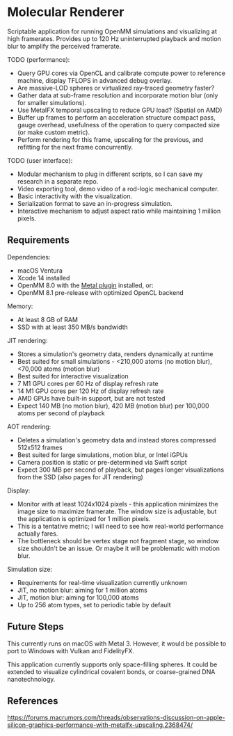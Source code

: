 # Molecular Renderer

Scriptable application for running OpenMM simulations and visualizing at high framerates. Provides up to 120 Hz uninterrupted playback and motion blur to amplify the perceived framerate.

TODO (performance):
- Query GPU cores via OpenCL and calibrate compute power to reference machine, display TFLOPS in advanced debug overlay.
- Are massive-LOD spheres or virtualized ray-traced geometry faster?
- Gather data at sub-frame resolution and incorporate motion blur (only for smaller simulations).
- Use MetalFX temporal upscaling to reduce GPU load? (Spatial on AMD)
- Buffer up frames to perform an acceleration structure compact pass, gauge overhead, usefulness of the operation to query compacted size (or make custom metric).
- Perform rendering for this frame, upscaling for the previous, and refitting for the next frame concurrently.

TODO (user interface):
- Modular mechanism to plug in different scripts, so I can save my research in a separate repo.
- Video exporting tool, demo video of a rod-logic mechanical computer.
- Basic interactivity with the visualization.
- Serialization format to save an in-progress simulation.
- Interactive mechanism to adjust aspect ratio while maintaining 1 million pixels.

## Requirements

Dependencies:
- macOS Ventura
- Xcode 14 installed
- OpenMM 8.0 with the [Metal plugin](https://github.com/philipturner/openmm-metal) installed, or:
- OpenMM 8.1 pre-release with optimized OpenCL backend

Memory:
- At least 8 GB of RAM
- SSD with at least 350 MB/s bandwidth

JIT rendering:
- Stores a simulation's geometry data, renders dynamically at runtime
- Best suited for small simulations - <210,000 atoms (no motion blur), <70,000 atoms (motion blur)
- Best suited for interactive visualization
- 7 M1 GPU cores per 60 Hz of display refresh rate
- 14 M1 GPU cores per 120 Hz of display refresh rate
- AMD GPUs have built-in support, but are not tested
- Expect 140 MB (no motion blur), 420 MB (motion blur) per 100,000 atoms per second of playback

AOT rendering:
- Deletes a simulation's geometry data and instead stores compressed 512x512 frames
- Best suited for large simulations, motion blur, or Intel iGPUs
- Camera position is static or pre-determined via Swift script
- Expect 300 MB per second of playback, but pages longer visualizations from the SSD (also pages for JIT rendering)

Display:
- Monitor with at least 1024x1024 pixels - this application minimizes the image size to maximize framerate. The window size is adjustable, but the application is optimized for 1 million pixels.
- This is a tentative metric; I will need to see how real-world performance actually fares.
- The bottleneck should be vertex stage not fragment stage, so window size shouldn't be an issue. Or maybe it will be problematic with motion blur.

Simulation size:
- Requirements for real-time visualization currently unknown
- JIT, no motion blur: aiming for 1 million atoms
- JIT, motion blur: aiming for 100,000 atoms
- Up to 256 atom types, set to periodic table by default

## Future Steps

This currently runs on macOS with Metal 3. However, it would be possible to port to Windows with Vulkan and FidelityFX.

This application currently supports only space-filling spheres. It could be extended to visualize cylindrical covalent bonds, or coarse-grained DNA nanotechnology.

## References

https://forums.macrumors.com/threads/observations-discussion-on-apple-silicon-graphics-performance-with-metalfx-upscaling.2368474/
